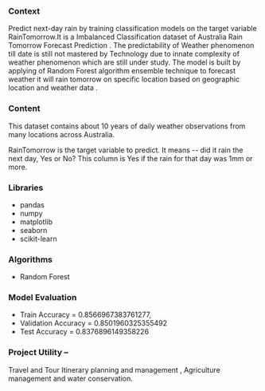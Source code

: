 ### Context
Predict next-day rain by training classification models on the target variable RainTomorrow.It is a Imbalanced Classification dataset of Australia Rain Tomorrow Forecast Prediction .
The predictability of Weather phenomenon till date is still not mastered by Technology due to innate complexity of weather phenomenon which are still under study. 
The model is built by applying of Random Forest algorithm ensemble technique to forecast weather it will rain tomorrow on specific location based on geographic location and weather data .

### Content
This dataset contains about 10 years of daily weather observations from many locations across Australia.

RainTomorrow is the target variable to predict. It means -- did it rain the next day, Yes or No? This column is Yes if the rain for that day was 1mm or more.

### Libraries
- pandas
- numpy
- matplotlib
- seaborn
- scikit-learn

### Algorithms
 - Random Forest
 
### Model Evaluation

- Train Accuracy = 0.8566967383761277, 
- Validation Accuracy = 0.8501960325355492
- Test Accuracy = 0.8376896149358226

### Project Utility – 
Travel and Tour Itinerary planning and management , Agriculture management and water conservation.
